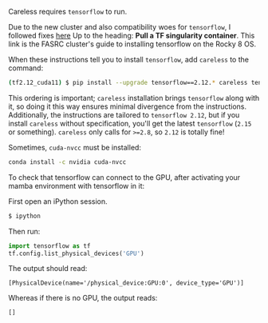 Careless requires `tensorflow` to run. 

Due to the new cluster and also compatibility woes for `tensorflow`, I followed fixes [here](https://github.com/fasrc/User_Codes/blob/master/AI/TensorFlow/README.md)
Up to the heading: **Pull a TF singularity container**. This link is the FASRC cluster's guide to installing tensorflow on the Rocky 8 OS. 

When these instructions tell you to install `tensorflow`, add `careless` to the command:
```bash
(tf2.12_cuda11) $ pip install --upgrade tensorflow==2.12.* careless tensorflow-probability==0.20.0
```
This ordering is important; `careless` installation brings `tensorflow` along with it, so doing it this way ensures minimal divergence from the instructions. Additionally, the instructions are tailored to `tensorflow 2.12`, but if you install `careless` without specification, you'll get the latest `tensorflow` (`2.15` or something). `careless` only calls for `>=2.8`, so `2.12` is totally fine!

Sometimes, `cuda-nvcc` must be installed: 
```bash
conda install -c nvidia cuda-nvcc
```
To check that tensorflow can connect to the GPU, after activating your mamba environment with tensorflow in it: 

First open an iPython session. 
```bash
$ ipython
```
Then run:
```python
import tensorflow as tf
tf.config.list_physical_devices('GPU')
```

The output should read:

```
[PhysicalDevice(name='/physical_device:GPU:0', device_type='GPU')]
```
Whereas if there is no GPU, the output reads:
```
[]
```

